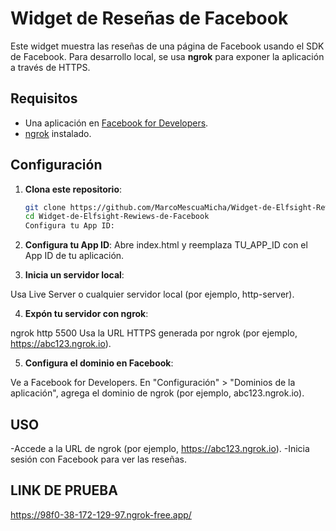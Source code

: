 # Widget de Reseñas de Facebook

Este widget muestra las reseñas de una página de Facebook usando el SDK de Facebook. Para desarrollo local, se usa **ngrok** para exponer la aplicación a través de HTTPS.

## Requisitos

- Una aplicación en [Facebook for Developers](https://developers.facebook.com/).
- [ngrok](https://ngrok.com/) instalado.

## Configuración

1. **Clona este repositorio**:
   ```bash
   git clone https://github.com/MarcoMescuaMicha/Widget-de-Elfsight-Rewiews-de-Facebook.git
   cd Widget-de-Elfsight-Rewiews-de-Facebook
   Configura tu App ID:
2. **Configura tu App ID**:
Abre index.html y reemplaza TU_APP_ID con el App ID de tu aplicación.

3. **Inicia un servidor local**:

Usa Live Server o cualquier servidor local (por ejemplo, http-server).

4. **Expón tu servidor con ngrok**:

ngrok http 5500
Usa la URL HTTPS generada por ngrok (por ejemplo, https://abc123.ngrok.io).

5. **Configura el dominio en Facebook**:

Ve a Facebook for Developers.
En "Configuración" > "Dominios de la aplicación", agrega el dominio de ngrok (por ejemplo, abc123.ngrok.io).

## USO

-Accede a la URL de ngrok (por ejemplo, https://abc123.ngrok.io).
-Inicia sesión con Facebook para ver las reseñas.

## LINK DE PRUEBA 
https://98f0-38-172-129-97.ngrok-free.app/


